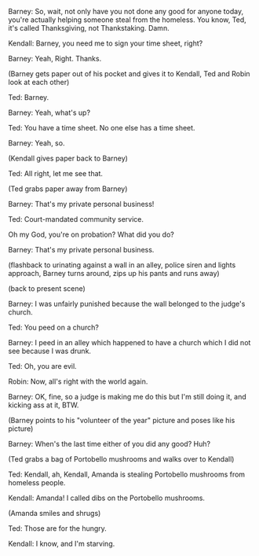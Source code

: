Barney: So, wait, not only have you not done any good for anyone today, you're actually helping someone steal from the homeless. You know, Ted, it's called Thanksgiving, not Thankstaking. Damn.

Kendall: Barney, you need me to sign your time sheet, right?

Barney: Yeah, Right. Thanks.

(Barney gets paper out of his pocket and gives it to Kendall, Ted and Robin look at each other)

Ted: Barney.

Barney: Yeah, what's up?

Ted: You have a time sheet. No one else has a time sheet.

Barney: Yeah, so.

(Kendall gives paper back to Barney)

Ted: All right, let me see that.

(Ted grabs paper away from Barney)

Barney: That's my private personal business!

Ted: Court-mandated community service.

Oh my God, you're on probation? What did you do?

Barney: That's my private personal business.

(flashback to urinating against a wall in an alley, police siren and lights approach, Barney turns around, zips up his pants and runs away)

(back to present scene)

Barney: I was unfairly punished because the wall belonged to the judge's church.

Ted: You peed on a church?

Barney: I peed in an alley which happened to have a church which I did not see because I was drunk.

Ted: Oh, you are evil.

Robin: Now, all's right with the world again.

Barney: OK, fine, so a judge is making me do this but I'm still doing it, and kicking ass at it, BTW.

(Barney points to his "volunteer of the year" picture and poses like his picture)

Barney: When's the last time either of you did any good? Huh?

(Ted grabs a bag of Portobello mushrooms and walks over to Kendall)

Ted: Kendall, ah, Kendall, Amanda is stealing Portobello mushrooms from homeless people.

Kendall: Amanda! I called dibs on the Portobello mushrooms.

(Amanda smiles and shrugs)

Ted: Those are for the hungry.

Kendall: I know, and I'm starving.
